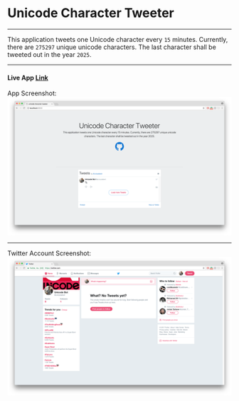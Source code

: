 # Unicode Character Tweeter
- - -

This application tweets one Unicode character every `15` minutes. Currently, there are `275297` unique unicode characters. The last character shall be tweeted out in the year `2025`.
- - -

#### Live App [Link](https://tweetunicode.herokuapp.com/)


App Screenshot:
![app](/img/site.png)

- - -

Twitter Account Screenshot:
![twitter](/img/twitter.png)
